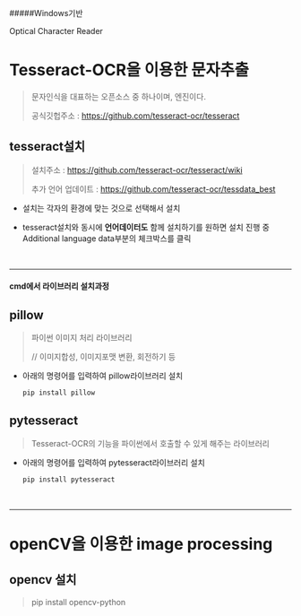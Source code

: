 #####Windows기반

Optical Character Reader

# Tesseract-OCR을 이용한 문자추출

> 문자인식을 대표하는 오픈소스 중  하나이며, 엔진이다.
>
> 공식깃헙주소 : https://github.com/tesseract-ocr/tesseract



## tesseract설치

> 설치주소  : https://github.com/tesseract-ocr/tesseract/wiki
>
> 추가 언어 업데이트 : https://github.com/tesseract-ocr/tessdata_best

- 설치는 각자의 환경에 맞는 것으로 선택해서 설치

- tesseract설치와 동시에 **언어데이터도** 함께 설치하기를 원하면 설치 진행 중 Additional language data부분의 체크박스를 클릭

  ​

------

#### cmd에서 라이브러리 설치과정

## pillow

> 파이썬 이미지 처리 라이브러리 
>
> // 이미지합성, 이미지포맷 변환, 회전하기 등

- 아래의 명령어를 입력하여 pillow라이브러리 설치

  ```bash
  pip install pillow
  ```



## pytesseract

> Tesseract-OCR의 기능을 파이썬에서 호출할 수 있게 해주는 라이브러리

- 아래의 명령어를 입력하여 pytesseract라이브러리 설치

  ```bash
  pip install pytesseract
  ```

  ​


------

# openCV을 이용한 image processing

## opencv 설치

> pip install opencv-python